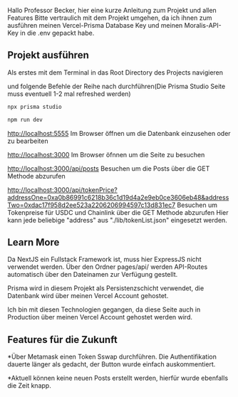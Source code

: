 Hallo Professor Becker, hier eine kurze Anleitung zum Projekt und allen Features
Bitte vertraulich mit dem Projekt umgehen, da ich ihnen zum ausführen meinen Vercel-Prisma Database Key und meinen Moralis-API-Key in die .env gepackt habe. 
## Projekt ausführen

Als erstes mit dem Terminal in das Root Directory des Projects navigieren

und folgende Befehle der Reihe nach durchführen(Die Prisma Studio Seite muss eventuell 1-2 mal refreshed werden)

```bash
npx prisma studio

npm run dev
```
[http://localhost:5555](http://localhost:5555) Im Browser öffnen um die Datenbank einzusehen oder zu bearbeiten

[http://localhost:3000](http://localhost:3000) Im Browser öfnnen um die Seite zu besuchen

[http://localhost:3000/api/posts](http://localhost:3000/api/posts) Besuchen um die Posts über die GET Methode abzurufen

[http://localhost:3000/api/tokenPrice?addressOne=0xa0b86991c6218b36c1d19d4a2e9eb0ce3606eb48&addressTwo=0xdac17f958d2ee523a2206206994597c13d831ec7](http://localhost:3000/api/tokenPrice?addressOne=0xa0b86991c6218b36c1d19d4a2e9eb0ce3606eb48&addressTwo=0xdac17f958d2ee523a2206206994597c13d831ec7) Besuchen um Tokenpreise für USDC und Chainlink über die GET Methode abzurufen
Hier kann jede beliebige "address" aus "./lib/tokenList.json" eingesetzt werden.

## Learn More

Da NextJS ein Fullstack Framework ist, muss hier ExpressJS nicht verwendet werden. Über den Ordner pages/api/ werden API-Routes automatisch über den Dateinamen zur Verfügung gestellt.

Prisma wird in diesem Projekt als Persistenzschicht verwendet, die Datenbank wird über meinen Vercel Account gehostet.

Ich bin mit diesen Technologien gegangen, da diese Seite auch in Production über meinen Vercel Account gehostet werden wird.

## Features für die Zukunft

*Über Metamask einen Token Sswap durchführen. Die Authentifikation dauerte länger als gedacht, der Button wurde einfach auskommentiert.

*Aktuell können keine neuen Posts erstellt werden, hierfür wurde ebenfalls die Zeit knapp.
